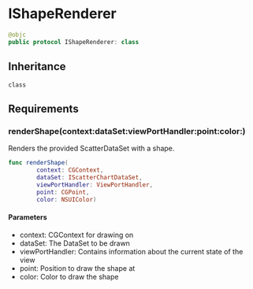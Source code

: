 # IShapeRenderer

``` swift
@objc
public protocol IShapeRenderer: class
```

## Inheritance

`class`

## Requirements

### renderShape(context:​dataSet:​viewPortHandler:​point:​color:​)

Renders the provided ScatterDataSet with a shape.

``` swift
func renderShape(
        context: CGContext,
        dataSet: IScatterChartDataSet,
        viewPortHandler: ViewPortHandler,
        point: CGPoint,
        color: NSUIColor)
```

#### Parameters

  - context: CGContext for drawing on
  - dataSet: The DataSet to be drawn
  - viewPortHandler: Contains information about the current state of the view
  - point: Position to draw the shape at
  - color: Color to draw the shape
